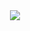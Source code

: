 <a href="#" style="visibility: hidden;"><img align="center" src="https://github-readme-stats.vercel.app/api?username=fxlip&show_icons=true&hide=contribs&hide_title=true&hide_border=true&theme=github_dark"></a>
<a href="#"><img align="center" src="https://github-readme-stats.vercel.app/api/top-langs/?username=fxlip&exclude_repo=VotoCerto-Beta,VotoCerto,fxlip.github.io,hackintosh&langs_count=10&hide_title=true&hide_border=true&theme=github_dark"></a>
